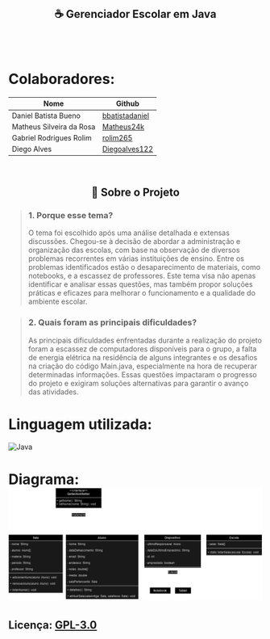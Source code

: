 <h2 align="center">☕ Gerenciador Escolar em Java</h2><br><br>

# Colaboradores:

<table align="center">
  <thead>
    <tr>
      <th>Nome</th>
      <th>Github</th>
    </tr>
  </thead>
  <tbody>
    <tr>
      <td>Daniel Batista Bueno</td>
      <td><a href="https://github.com/bbatistadaniel">bbatistadaniel</a></td>
    </tr>
    <tr>
      <td>Matheus Silveira da Rosa</td>
      <td><a href="https://github.com/Matheus24k">Matheus24k</a></td>
    </tr>
    <tr>
      <td>Gabriel Rodrigues Rolim</td>
      <td><a href="https://github.com/rolim265">rolim265</a></td>
    </tr>
    <tr>
      <td>Diego Alves</td>
      <td><a href="https://github.com/Diegoalves122">Diegoalves122</a></td>
    </tr>
  </tbody>
</table>
<br>



<h2 align="center">📜 Sobre o Projeto</h2>


> ###  1. Porque esse tema?
> O tema foi escolhido após uma análise detalhada e extensas discussões.
Chegou-se à decisão de abordar a administração e organização das escolas,
com base na observação de diversos problemas recorrentes em várias instituições de ensino.
Entre os problemas identificados estão o desaparecimento de materiais, como notebooks,
e a escassez de professores. Este tema visa não apenas identificar e analisar essas questões,
mas também propor soluções práticas e eficazes para melhorar o funcionamento e a qualidade do ambiente escolar.

>### 2. Quais foram as principais dificuldades? 
> As principais dificuldades enfrentadas durante a realização do projeto foram a escassez
de computadores disponíveis para o grupo, a falta de energia elétrica na residência de alguns integrantes
e os desafios na criação do código Main.java, especialmente na hora de recuperar determinadas informações.
Essas questões impactaram o progresso do projeto e exigiram soluções alternativas para garantir o avanço das atividades.
 # Linguagem utilizada:
<a aling="center">![Java](https://img.shields.io/badge/java-%23ED8B00.svg?style=for-the-badge&logo=openjdk&logoColor=white)</a>


# Diagrama: <br> ![Diagrama](diagram.png)

## Licença: [GPL-3.0](LICENSE)

